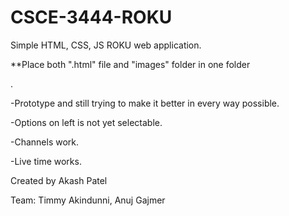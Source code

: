 # CSCE-3444-ROKU
Simple HTML, CSS, JS ROKU web application.

**Place both ".html" file and "images" folder in one folder


.


-Prototype and still trying to make it better in every way possible.

-Options on left is not yet selectable.

-Channels work.

-Live time works.


Created by Akash Patel


Team: Timmy Akindunni, Anuj Gajmer
